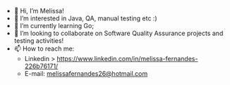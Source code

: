 - 👋 Hi, I’m Melissa!
- 👀 I’m interested in Java, QA, manual testing etc :)
- 🌱 I’m currently learning Go;
- 💞️ I’m looking to collaborate on Software Quality Assurance projects and testing activities!
- 📫 How to reach me:
  - Linkedin > https://www.linkedin.com/in/melissa-fernandes-226b76171/
  - E-mail: melissafernandes26@hotmail.com

<!---
melfernandxs/melfernandxs is a ✨ special ✨ repository because its `README.md` (this file) appears on your GitHub profile.
You can click the Preview link to take a look at your changes.
--->
